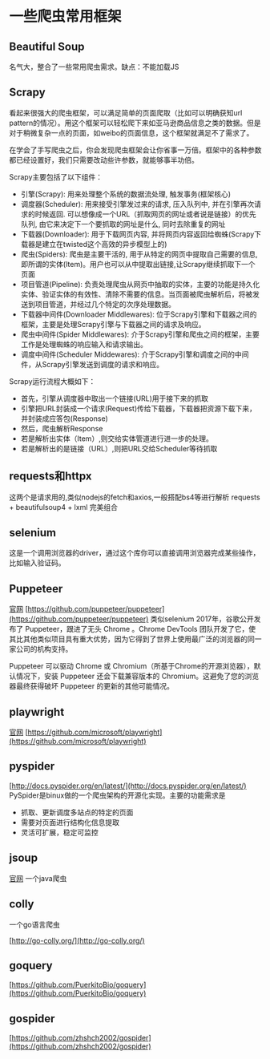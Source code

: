 # 一些爬虫常用框架

## Beautiful Soup

名气大，整合了一些常用爬虫需求。缺点：不能加载JS

## Scrapy

看起来很强大的爬虫框架，可以满足简单的页面爬取（比如可以明确获知url pattern的情况）。用这个框架可以轻松爬下来如亚马逊商品信息之类的数据。但是对于稍微复杂一点的页面，如weibo的页面信息，这个框架就满足不了需求了。

在学会了手写爬虫之后，你会发现爬虫框架会让你省事一万倍。框架中的各种参数都已经设置好，我们只需要改动些许参数，就能够事半功倍。

Scrapy主要包括了以下组件：

- 引擎(Scrapy): 用来处理整个系统的数据流处理, 触发事务(框架核心)
- 调度器(Scheduler): 用来接受引擎发过来的请求, 压入队列中, 并在引擎再次请求的时候返回. 可以想像成一个URL（抓取网页的网址或者说是链接）的优先队列, 由它来决定下一个要抓取的网址是什么, 同时去除重复的网址
- 下载器(Downloader): 用于下载网页内容, 并将网页内容返回给蜘蛛(Scrapy下载器是建立在twisted这个高效的异步模型上的)
- 爬虫(Spiders): 爬虫是主要干活的, 用于从特定的网页中提取自己需要的信息, 即所谓的实体(Item)。用户也可以从中提取出链接,让Scrapy继续抓取下一个页面
- 项目管道(Pipeline): 负责处理爬虫从网页中抽取的实体，主要的功能是持久化实体、验证实体的有效性、清除不需要的信息。当页面被爬虫解析后，将被发送到项目管道，并经过几个特定的次序处理数据。
- 下载器中间件(Downloader Middlewares): 位于Scrapy引擎和下载器之间的框架，主要是处理Scrapy引擎与下载器之间的请求及响应。
- 爬虫中间件(Spider Middlewares): 介于Scrapy引擎和爬虫之间的框架，主要工作是处理蜘蛛的响应输入和请求输出。
- 调度中间件(Scheduler Middewares): 介于Scrapy引擎和调度之间的中间件，从Scrapy引擎发送到调度的请求和响应。

Scrapy运行流程大概如下：

- 首先，引擎从调度器中取出一个链接(URL)用于接下来的抓取
- 引擎把URL封装成一个请求(Request)传给下载器，下载器把资源下载下来，并封装成应答包(Response)
- 然后，爬虫解析Response
- 若是解析出实体（Item）,则交给实体管道进行进一步的处理。
- 若是解析出的是链接（URL）,则把URL交给Scheduler等待抓取

## requests和httpx

这两个是请求用的,类似nodejs的fetch和axios,一般搭配bs4等进行解析
requests + beautifulsoup4 + lxml 完美组合

## selenium

这是一个调用浏览器的driver，通过这个库你可以直接调用浏览器完成某些操作，比如输入验证码。

## Puppeteer

[官网](https://pptr.dev/)
[https://github.com/puppeteer/puppeteer](https://github.com/puppeteer/puppeteer)
类似selenium
2017年，谷歌公开发布了 Puppeteer，跟进了无头 Chrome 。Chrome DevTools 团队开发了它，使其比其他类似项目具有重大优势，因为它得到了世界上使用最广泛的浏览器的同一家公司的机构支持。

Puppeteer 可以驱动 Chrome 或 Chromium（所基于Chrome的开源浏览器），默认情况下，安装 Puppeteer 还会下载兼容版本的 Chromium。这避免了您的浏览器最终获得破坏 Puppeteer 的更新的其他可能情况。

## playwright

[官网](https://playwright.dev/)
[https://github.com/microsoft/playwright](https://github.com/microsoft/playwright)

## pyspider

[http://docs.pyspider.org/en/latest/](http://docs.pyspider.org/en/latest/)
PySpider是binux做的一个爬虫架构的开源化实现。主要的功能需求是

- 抓取、更新调度多站点的特定的页面
- 需要对页面进行结构化信息提取
- 灵活可扩展，稳定可监控

## jsoup

[官网](https://jsoup.org/)
一个java爬虫

## colly

一个go语言爬虫

[http://go-colly.org/](http://go-colly.org/)

## goquery

[https://github.com/PuerkitoBio/goquery](https://github.com/PuerkitoBio/goquery)

## gospider

[https://github.com/zhshch2002/gospider](https://github.com/zhshch2002/gospider)
